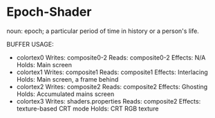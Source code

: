 # Epoch-Shader
 noun: epoch; a particular period of time in history or a person's life.

BUFFER USAGE:
- colortex0
    Writes: composite0-2
    Reads: composite0-2
    Effects: N/A
    Holds: Main screen
- colortex1
    Writes: composite1
    Reads: composite1
    Effects: Interlacing
    Holds: Main screen, a frame behind
- colortex2
    Writes: composite2
    Reads: composite2
    Effects: Ghosting
    Holds: Accumulated mains screen
- colortex3
    Writes: shaders.properties
    Reads: composite2
    Effects: texture-based CRT mode
    Holds: CRT RGB texture